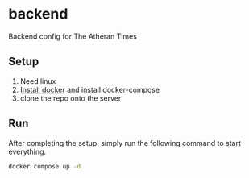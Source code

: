 # backend

Backend config for The Atheran Times

## Setup

1. Need linux
2. [Install docker](https://get.docker.com/) and install docker-compose
3. clone the repo onto the server

## Run

After completing the setup, simply run the following command to start everything.

```bash
docker compose up -d
```
